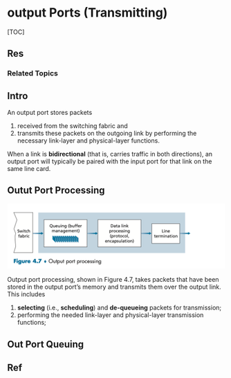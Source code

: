 # output Ports (Transmitting)

[TOC]



## Res
### Related Topics



## Intro
An output port stores packets 
1. received from the switching fabric and 
2. transmits these packets on the outgoing link by performing the necessary link-layer and physical-layer functions. 

When a link is **bidirectional** (that is, carries traffic in both directions), an output port will typically be paired with the input port for that link on the same line card.



## Outut Port Processing
![](../../../../../../../Assets/Pics/Screenshot%202023-05-06%20at%2010.57.47%20AM.png)

Output port processing, shown in Figure 4.7, takes packets that have been stored in the output port’s memory and transmits them over the output link. This includes 
1. **selecting** (i.e., **scheduling**) and **de-queueing** packets for transmission;
2. performing the needed link-layer and physical-layer transmission functions;


## Out Port Queuing


## Ref


